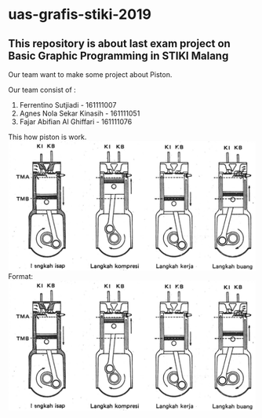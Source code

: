 # uas-grafis-stiki-2019

## This repository is about last exam project on Basic Graphic Programming in STIKI Malang

Our team want to make some project about Piston.

Our team consist of :

1. Ferrentino Sutjiadi - 161111007
1. Agnes Nola Sekar Kinasih - 161111051
1. Fajar Abifian Al Ghiffari - 161111076

This how piston is work.
![How Piston Work](/img/how-it-work.jpg)
Format: ![How Piston Work](https://raw.githubusercontent.com/alfianrhe/uas-grafis-stiki-2019/master/img/how-it-work.jpg)
